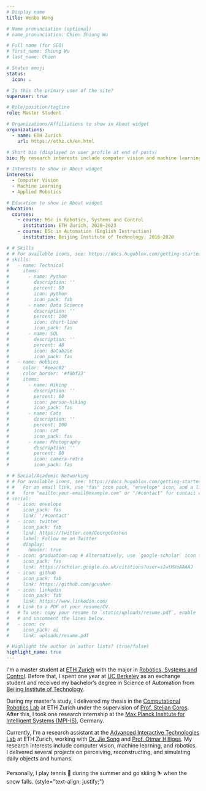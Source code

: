 ```yaml
---
# Display name
title: Wenbo Wang

# Name pronunciation (optional)
# name_pronunciation: Chien Shiung Wu

# Full name (for SEO)
# first_name: Shiung Wu
# last_name: Chien

# Status emoji
status:
  icon: ☕️

# Is this the primary user of the site?
superuser: true

# Role/position/tagline
role: Master Student

# Organizations/Affiliations to show in About widget
organizations:
  - name: ETH Zurich
    url: https://ethz.ch/en.html

# Short bio (displayed in user profile at end of posts)
bio: My research interests include computer vision and machine learning.

# Interests to show in About widget
interests:
  - Computer Vision
  - Machine Learning
  - Applied Robotics

# Education to show in About widget
education:
  courses:
    - course: MSc in Robotics, Systems and Control
      institution: ETH Zurich, 2020~2023
    - course: BSc in Automation (English Instruction)
      institution: Beijing Institute of Technology, 2016~2020

# # Skills
# # For available icons, see: https://docs.hugoblox.com/getting-started/page-builder/#icons
# skills:
#   - name: Technical
#     items:
#       - name: Python
#         description: ''
#         percent: 80
#         icon: python
#         icon_pack: fab
#       - name: Data Science
#         description: ''
#         percent: 100
#         icon: chart-line
#         icon_pack: fas
#       - name: SQL
#         description: ''
#         percent: 40
#         icon: database
#         icon_pack: fas
#   - name: Hobbies
#     color: '#eeac02'
#     color_border: '#f0bf23'
#     items:
#       - name: Hiking
#         description: ''
#         percent: 60
#         icon: person-hiking
#         icon_pack: fas
#       - name: Cats
#         description: ''
#         percent: 100
#         icon: cat
#         icon_pack: fas
#       - name: Photography
#         description: ''
#         percent: 80
#         icon: camera-retro
#         icon_pack: fas

# # Social/Academic Networking
# # For available icons, see: https://docs.hugoblox.com/getting-started/page-builder/#icons
# #   For an email link, use "fas" icon pack, "envelope" icon, and a link in the
# #   form "mailto:your-email@example.com" or "/#contact" for contact widget.
# social:
#   - icon: envelope
#     icon_pack: fas
#     link: '/#contact'
#   - icon: twitter
#     icon_pack: fab
#     link: https://twitter.com/GeorgeCushen
#     label: Follow me on Twitter
#     display:
#       header: true
#   - icon: graduation-cap # Alternatively, use `google-scholar` icon from `ai` icon pack
#     icon_pack: fas
#     link: https://scholar.google.co.uk/citations?user=sIwtMXoAAAAJ
#   - icon: github
#     icon_pack: fab
#     link: https://github.com/gcushen
#   - icon: linkedin
#     icon_pack: fab
#     link: https://www.linkedin.com/
#   # Link to a PDF of your resume/CV.
#   # To use: copy your resume to `static/uploads/resume.pdf`, enable `ai` icons in `params.yaml`,
#   # and uncomment the lines below.
#   - icon: cv
#     icon_pack: ai
#     link: uploads/resume.pdf

# Highlight the author in author lists? (true/false)
highlight_name: true
---
```


I'm a master student at [ETH Zurich](https://ethz.ch/en.html) with the major in [Robotics, Systems and Control](https://ethz.ch/en/studies/master/degree-programmes/engineering-sciences/robotics-systems-and-control.html). Before that, I spent one year at [UC Berkeley](https://www.berkeley.edu/) as an exchange student and received my bachelor’s degree in Science of Automation from [Beijing Institute of Technology](https://english.bit.edu.cn/).

During my master's study, I delivered my thesis in the [Computational Robotics Lab](https://crl.ethz.ch/) at ETH Zurich under the supervision of [Prof. Stelian Coros](https://crl.ethz.ch/people/coros/index.html). After this, I took one research internship at the [Max Planck Institute for Intelligent Systems (MPI-IS)](https://is.mpg.de/), Germany. 

Currently, I'm a research assistant at the [Advanced Interactive Technologies Lab](https://ait.ethz.ch/) at ETH Zurich, working with [Dr. Jie Song](https://ait.ethz.ch/people/song) and [Prof. Otmar Hilliges](https://ait.ethz.ch/people/hilliges). My research interests include computer vision, machine learning, and robotics. I delivered several projects on perceiving, reconstructing, and simulating daily objects and humans.

Personally, I play tennis 🎾 during the summer and go skiing ⛷️ when the snow falls.
{style="text-align: justify;"}
